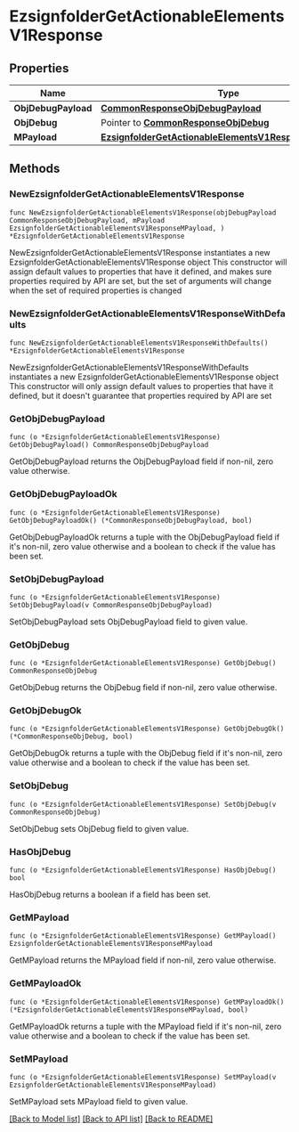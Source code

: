 # EzsignfolderGetActionableElementsV1Response

## Properties

Name | Type | Description | Notes
------------ | ------------- | ------------- | -------------
**ObjDebugPayload** | [**CommonResponseObjDebugPayload**](CommonResponseObjDebugPayload.md) |  | 
**ObjDebug** | Pointer to [**CommonResponseObjDebug**](CommonResponseObjDebug.md) |  | [optional] 
**MPayload** | [**EzsignfolderGetActionableElementsV1ResponseMPayload**](EzsignfolderGetActionableElementsV1ResponseMPayload.md) |  | 

## Methods

### NewEzsignfolderGetActionableElementsV1Response

`func NewEzsignfolderGetActionableElementsV1Response(objDebugPayload CommonResponseObjDebugPayload, mPayload EzsignfolderGetActionableElementsV1ResponseMPayload, ) *EzsignfolderGetActionableElementsV1Response`

NewEzsignfolderGetActionableElementsV1Response instantiates a new EzsignfolderGetActionableElementsV1Response object
This constructor will assign default values to properties that have it defined,
and makes sure properties required by API are set, but the set of arguments
will change when the set of required properties is changed

### NewEzsignfolderGetActionableElementsV1ResponseWithDefaults

`func NewEzsignfolderGetActionableElementsV1ResponseWithDefaults() *EzsignfolderGetActionableElementsV1Response`

NewEzsignfolderGetActionableElementsV1ResponseWithDefaults instantiates a new EzsignfolderGetActionableElementsV1Response object
This constructor will only assign default values to properties that have it defined,
but it doesn't guarantee that properties required by API are set

### GetObjDebugPayload

`func (o *EzsignfolderGetActionableElementsV1Response) GetObjDebugPayload() CommonResponseObjDebugPayload`

GetObjDebugPayload returns the ObjDebugPayload field if non-nil, zero value otherwise.

### GetObjDebugPayloadOk

`func (o *EzsignfolderGetActionableElementsV1Response) GetObjDebugPayloadOk() (*CommonResponseObjDebugPayload, bool)`

GetObjDebugPayloadOk returns a tuple with the ObjDebugPayload field if it's non-nil, zero value otherwise
and a boolean to check if the value has been set.

### SetObjDebugPayload

`func (o *EzsignfolderGetActionableElementsV1Response) SetObjDebugPayload(v CommonResponseObjDebugPayload)`

SetObjDebugPayload sets ObjDebugPayload field to given value.


### GetObjDebug

`func (o *EzsignfolderGetActionableElementsV1Response) GetObjDebug() CommonResponseObjDebug`

GetObjDebug returns the ObjDebug field if non-nil, zero value otherwise.

### GetObjDebugOk

`func (o *EzsignfolderGetActionableElementsV1Response) GetObjDebugOk() (*CommonResponseObjDebug, bool)`

GetObjDebugOk returns a tuple with the ObjDebug field if it's non-nil, zero value otherwise
and a boolean to check if the value has been set.

### SetObjDebug

`func (o *EzsignfolderGetActionableElementsV1Response) SetObjDebug(v CommonResponseObjDebug)`

SetObjDebug sets ObjDebug field to given value.

### HasObjDebug

`func (o *EzsignfolderGetActionableElementsV1Response) HasObjDebug() bool`

HasObjDebug returns a boolean if a field has been set.

### GetMPayload

`func (o *EzsignfolderGetActionableElementsV1Response) GetMPayload() EzsignfolderGetActionableElementsV1ResponseMPayload`

GetMPayload returns the MPayload field if non-nil, zero value otherwise.

### GetMPayloadOk

`func (o *EzsignfolderGetActionableElementsV1Response) GetMPayloadOk() (*EzsignfolderGetActionableElementsV1ResponseMPayload, bool)`

GetMPayloadOk returns a tuple with the MPayload field if it's non-nil, zero value otherwise
and a boolean to check if the value has been set.

### SetMPayload

`func (o *EzsignfolderGetActionableElementsV1Response) SetMPayload(v EzsignfolderGetActionableElementsV1ResponseMPayload)`

SetMPayload sets MPayload field to given value.



[[Back to Model list]](../README.md#documentation-for-models) [[Back to API list]](../README.md#documentation-for-api-endpoints) [[Back to README]](../README.md)


